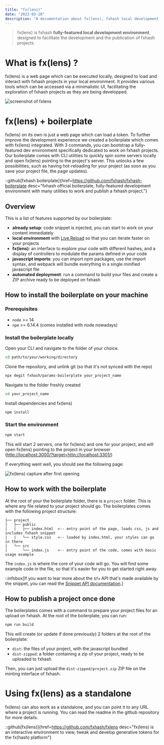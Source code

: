```yaml
---
title: "fx(lens)"
date: "2023-03-20"
description: "A documentation about fx(lens), fxhash local development studio."
---
```


> fx(lens) is fxhash **fully-featured local development environment**, designed to facilitate the development and the publication of fxhash projects.

# What is fx(lens) ?

fx(lens) is a web page which can be executed locally, designed to load and interact with fxhash projects in your local environment. It provides various tools which can be accessed via a minimalistic UI, facilitating the exploration of fxhash projects as they are being developped.

![screenshot of fxlens](/images/doc/artist/lens/lens-1.png)

# fx(lens) + boilerplate

fx(lens) on its own is just a web page which can load a token. To further improve the development experience we created a boilerplate which comes with fx(lens) integrated. With 3 commands, you can bootstrap a fully-featured dev environment specifically dedicated to work on fxhash projects. Our boilerplate comes with CLI utilities to quickly spin some servers locally and open fx(lens) pointing to the project's server. This unlocks a few possibilities, such as having hot-reloading for your project (as soon as you save your project file, the page updates).

::github[fxhash boilerplate]{href=https://github.com/fxhash/fxhash-boilerplate desc="fxhash official boilerplate, fully-featured development environment with many utilities to work and publish a fxhash project."}

## Overview

This is a list of features supported by our boilerplate:

- **already setup**: code snippet is injected, you can start to work on your content immediately
- **local environment** with [Live Reload](https://webpack.js.org/configuration/dev-server/#devserverlivereload) so that you can iterate faster on your projects
- **fx(lens)**: an interface to explore your code with different hashes, and a display of controllers to modulate the params defined in your code
- **javascript imports**: you can import npm packages, use the import syntax, and webpack will bundle everything in a single minified javascript file
- **automated deployment**: run a command to build your files and create a ZIP archive ready to be deployed on fxhash

## How to install the boilerplate on your machine

### Prerequisites

- `node` >= 14
- `npm` >= 6.14.4 (comes installed with node nowadays)

### Install the boilerplate locally

Open your CLI and navigate to the folder of your choice.

```sh
cd path/to/your/working/directory
```

Clone the repository, and unlink git (so that it's not synced with the repo)

```sh
npx degit fxhash/params-boilerplate your_project_name
```

Navigate to the folder freshly created

```sh
cd your_project_name
```

Install dependencies and fx(lens)

```sh
npm install
```

### Start the environment

```sh
npm start
```

This will start 2 servers, one for fx(lens) and one for your project, and will open fx(lens) pointing to the project in your browser ([http://localhost:3000/?target=http://localhost:3301/](http://localhost:3000/?target=http://localhost:3301/))

If everything went well, you should see the following page:

![fx(lens) capture after first opening](/images/doc/artist/lens/lens-install.png)

## How to work with the boilerplate

At the root of your the boilerplate folder, there is a `project` folder. This is where any file related to your project should go. The boilerplates comes with the following project structure:

```text
├── project
|   ├── public
|   |   ├── index.html  <-- entry point of the page, loads css, js and includes fxhash snippet
|   |   └── style.css   <-- loaded by index.html, your styles can go in there
|   └── src
|       └── index.js    <-- entry point of the code, comes with basic usage example
```

The `index.js` is where the core of your code will go. You will find some example code in the file, so that it's easier for you to get started right away.

::infobox[If you want to lear more about the `$fx` API that's made available by the snippet, you can read the [Snippet API documentation](/doc/artist/snippet-api).]

## How to publish a project once done

The boilerplates comes with a command to prepare your project files for an upload on fxhash. At the root of the boilerplate, you can run:

```sh
npm run build
```

This will create (or update if done previously) 2 folders at the root of the boilerplate:

- `dist`: the files of your project, with the javascript bundled
- `dist-zipped`: a folder containing a zip of your project, ready to be uploaded to fxhash

Then, you can just upload the `dist-zipped/project.zip` ZIP file on the minting interface of fxhash.

# Using fx(lens) as a standalone

fx(lens) can also work as a standalone, and you can point it to any URL where a project is running. You can read the readme in the github repository for more details.

::github[fx(lens)]{href=https://github.com/fxhash/fxlens desc="fx(lens) is an interactive environment to view, tweak and develop generative tokens for the fx(hash) platform"}
